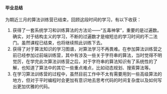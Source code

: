 #### 毕业总结

为期近三月的算法训练营已结束，回顾这段时间的学习，有以下收获：

1. 获得了一套系统学习和训练算法的方法论——“五毒神掌”，重要的是过遍数。确实，对于结构主义的学习，不断的过遍数才是缩短总的学习时间的不二法门。虽然课程已结束，也将继续照此训练下去。
2. 获得了对于算法知识的学习图谱，对算法学习不再畏难。在参加算法训练营之前已经参加过前端训练营，其中有涉及一些关于字符串的算法，当时觉得不明觉厉，在学完此次算法训练营之后，对于字符串的算法知识有了系统性的了解，也知道了算法中的其它一些重点难点，比如动态规划、搜索算法等。
3. 在学习算法训练营的过程中，虽然目前工作中不太有需要用到一些高级算法的地方，但对于平时编程时会更加有意识地去思考代码的时间复杂度以及如何写出更加优雅的代码。
